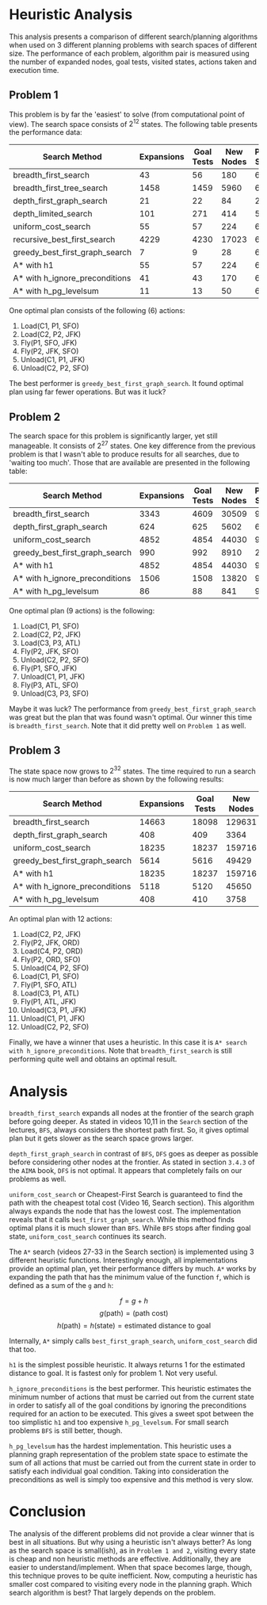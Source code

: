 # Heuristic Analysis

This analysis presents a comparison of different search/planning algorithms when used on 3 different planning problems with search spaces of different size. The performance of each problem, algorithm pair is measured using the number of expanded nodes, goal tests, visited states, actions taken and execution time.

## Problem 1

This problem is by far the 'easiest' to solve (from computational point of view). The search space consists of $2^{12}$ states. The following table presents the performance data:

| Search Method                  | Expansions | Goal Tests | New Nodes | Plan Size | Time  |
|--------------------------------|------------|------------|-----------|-----------|-------|
| breadth_first_search           | 43         | 56         | 180       | 6         | 0.031 |
| breadth_first_tree_search      | 1458       | 1459       | 5960      | 6         | 0.993 |
| depth_first_graph_search       | 21         | 22         | 84        | 20        | 0.014 |
| depth_limited_search           | 101        | 271        | 414       | 50        | 0.095 |
| uniform_cost_search            | 55         | 57         | 224       | 6         | 0.384 |
| recursive_best_first_search    | 4229       | 4230       | 17023     | 6         | 2.960 |
| greedy_best_first_graph_search | 7          | 9          | 28        | 6         | 0.005 |
| A* with h1                     | 55         | 57         | 224       | 6         | 0.039 |
| A* with h_ignore_preconditions | 41         | 43         | 170       | 6         | 0.044 |
| A* with h_pg_levelsum          | 11         | 13         | 50        | 6         | 2.234 |

One optimal plan consists of the following (6) actions:

1. Load(C1, P1, SFO)
2. Load(C2, P2, JFK)
3. Fly(P1, SFO, JFK)
4. Fly(P2, JFK, SFO)
5. Unload(C1, P1, JFK)
6. Unload(C2, P2, SFO)

The best performer is `greedy_best_first_graph_search`. It found optimal plan using far fewer operations. But was it luck?

## Problem 2

The search space for this problem is significantly larger, yet still manageable. It consists of $2^{27}$ states. One key difference from the previous problem is that I wasn't able to produce results for all searches, due to 'waiting too much'. Those that are available are presented in the following table:

| Search Method                  | Expansions | Goal Tests | New Nodes | Plan Size | Time    |
|--------------------------------|------------|------------|-----------|-----------|---------|
| breadth_first_search           | 3343       | 4609       | 30509     | 9         | 11.708  |
| depth_first_graph_search       | 624        | 625        | 5602      | 619       | 3.061   |
| uniform_cost_search            | 4852       | 4854       | 44030     | 9         | 38.310  |
| greedy_best_first_graph_search | 990        | 992        | 8910      | 21        | 6.166   |
| A* with h1                     | 4852       | 4854       | 44030     | 9         | 39.245  |
| A* with h_ignore_preconditions | 1506       | 1508       | 13820     | 9         | 12.527  |
| A* with h_pg_levelsum          | 86         | 88         | 841       | 9         | 258.185 |

One optimal plan (9 actions) is the following:

1. Load(C1, P1, SFO)
2. Load(C2, P2, JFK)
3. Load(C3, P3, ATL)
4. Fly(P2, JFK, SFO)
5. Unload(C2, P2, SFO)
6. Fly(P1, SFO, JFK)
7. Unload(C1, P1, JFK)
8. Fly(P3, ATL, SFO)
9. Unload(C3, P3, SFO)

Maybe it was luck? The performance from `greedy_best_first_graph_search` was great but the plan that was found wasn't optimal. Our winner this time is `breadth_first_search`. Note that it did pretty well on `Problem 1` as well.

## Problem 3

The state space now grows to $2^{32}$ states. The time required to run a search is now much larger than before as shown by the following results:

| Search Method                  | Expansions | Goal Tests | New Nodes | Plan Size | Time     |
|--------------------------------|------------|------------|-----------|-----------|----------|
| breadth_first_search           | 14663      | 18098      | 129631    | 12        | 89.299   |
| depth_first_graph_search       | 408        | 409        | 3364      | 392       | 1.476    |
| uniform_cost_search            | 18235      | 18237      | 159716    | 12        | 329.735  |
| greedy_best_first_graph_search | 5614       | 5616       | 49429     | 22        | 87.676   |
| A* with h1                     | 18235      | 18237      | 159716    | 12        | 327.593  |
| A* with h_ignore_preconditions | 5118       | 5120       | 45650     | 12        | 74.635   |
| A* with h_pg_levelsum          | 408        | 410        | 3758      | 12        | 1713.060 |

An optimal plan with 12 actions:

1. Load(C2, P2, JFK)
2. Fly(P2, JFK, ORD)
3. Load(C4, P2, ORD)
4. Fly(P2, ORD, SFO)
5. Unload(C4, P2, SFO)
6. Load(C1, P1, SFO)
7. Fly(P1, SFO, ATL)
8. Load(C3, P1, ATL)
9. Fly(P1, ATL, JFK)
10. Unload(C3, P1, JFK)
11. Unload(C1, P1, JFK)
12. Unload(C2, P2, SFO)

Finally, we have a winner that uses a heuristic. In this case it is `A* search with h_ignore_preconditions`. Note that `breadth_first_search` is still performing quite well and obtains an optimal result.

# Analysis

`breadth_first_search` expands all nodes at the frontier of the search graph before going deeper. As stated in videos 10,11 in the `Search` section of the lectures, `BFS`, always considers the shortest path first. So, it gives optimal plan but it gets slower as the search space grows larger.

`depth_first_graph_search` in contrast of `BFS`, `DFS` goes as deeper as possible before considering other nodes at the frontier. As stated in section `3.4.3` of the `AIMA` book, `DFS` is not optimal. It appears that completely fails on our problems as well.

`uniform_cost_search` or Cheapest-First Search is guaranteed to find the path with the cheapest total cost (Video 16, Search section). This algorithm always expands the node that has the lowest cost. The implementation reveals that it calls `best_first_graph_search`. While this method finds optimal plans it is much slower than `BFS`. While `BFS` stops after finding goal state, `uniform_cost_search` continues its search.

The `A*` search (videos 27-33 in the Search section) is implemented using 3 different heuristic functions. Interestingly enough, all implementations provide an optimal plan, yet their performance differs by much. `A*` works by expanding the path that has the minimum value of the function `f`, which is defined as a sum of the `g` and `h`:

$$f = g + h$$
$$g(\text{path}) = (\text{path cost})$$
$$h(\text{path}) = h(\text{state}) = \text{estimated distance to goal}$$

Internally, `A*` simply calls `best_first_graph_search`, `uniform_cost_search` did that too.

`h1` is the simplest possible heuristic. It always returns 1 for the estimated distance to goal. It is fastest only for problem 1. Not very useful.

`h_ignore_preconditions` is the best performer. This heuristic estimates the minimum number of actions that must be carried out from the current state in order to satisfy all of the goal conditions by ignoring the preconditions required for an action to be executed. This gives a sweet spot between the too simplistic `h1` and too expensive `h_pg_levelsum`. For small search problems `BFS` is still better, though.

`h_pg_levelsum` has the hardest implementation. This heuristic uses a planning graph representation of the problem state space to estimate the sum of all actions that must be carried out from the current state in order to satisfy each individual goal condition. Taking into consideration the preconditions as well is simply too expensive and this method is very slow.

# Conclusion

The analysis of the different problems did not provide a clear winner that is best in all situations. But why using a heuristic isn't always better? As long as the search space is small(ish), as in `Problem 1 and 2`, visiting every state is cheap and non heuristic methods are effective. Additionally, they are easier to understand/implement. When that space becomes large, though, this technique proves to be quite inefficient. Now, computing a heuristic has smaller cost compared to visiting every node in the planning graph. Which search algorithm is best? That largely depends on the problem.
